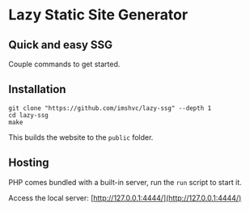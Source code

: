 # Lazy Static Site Generator

## Quick and easy SSG

Couple commands to get started.

## Installation

```shell
git clone "https://github.com/imshvc/lazy-ssg" --depth 1
cd lazy-ssg
make
```

This builds the website to the `public` folder.

## Hosting

PHP comes bundled with a built-in server, run the `run` script to start it.

Access the local server: [http://127.0.0.1:4444/](http://127.0.0.1:4444/)
